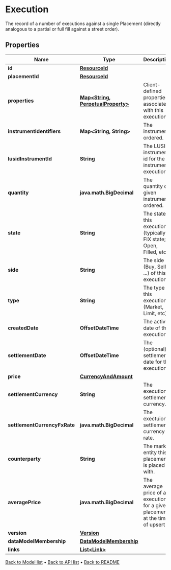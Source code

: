 

# Execution

The record of a number of executions against a single Placement (directly analogous to  a partial or full fill against a street order).

## Properties

| Name | Type | Description | Notes |
|------------ | ------------- | ------------- | -------------|
|**id** | [**ResourceId**](ResourceId.md) |  |  |
|**placementId** | [**ResourceId**](ResourceId.md) |  |  |
|**properties** | [**Map&lt;String, PerpetualProperty&gt;**](PerpetualProperty.md) | Client-defined properties associated with this execution. |  [optional] |
|**instrumentIdentifiers** | **Map&lt;String, String&gt;** | The instrument ordered. |  |
|**lusidInstrumentId** | **String** | The LUSID instrument id for the instrument execution. |  |
|**quantity** | **java.math.BigDecimal** | The quantity of given instrument ordered. |  |
|**state** | **String** | The state of this execution (typically a FIX state; Open, Filled, etc). |  |
|**side** | **String** | The side (Buy, Sell, ...) of this execution. |  |
|**type** | **String** | The type of this execution (Market, Limit, etc). |  |
|**createdDate** | **OffsetDateTime** | The active date of this execution. |  |
|**settlementDate** | **OffsetDateTime** | The (optional) settlement date for this execution |  [optional] |
|**price** | [**CurrencyAndAmount**](CurrencyAndAmount.md) |  |  |
|**settlementCurrency** | **String** | The execution&#39;s settlement currency. |  |
|**settlementCurrencyFxRate** | **java.math.BigDecimal** | The exectuion&#39;s settlement currency rate. |  |
|**counterparty** | **String** | The market entity this placement is placed with. |  |
|**averagePrice** | **java.math.BigDecimal** | The average price of all executions for a given placement at the time of upsert |  [optional] |
|**version** | [**Version**](Version.md) |  |  [optional] |
|**dataModelMembership** | [**DataModelMembership**](DataModelMembership.md) |  |  [optional] |
|**links** | [**List&lt;Link&gt;**](Link.md) |  |  [optional] |



[Back to Model list](../README.md#documentation-for-models) &#8226; [Back to API list](../README.md#documentation-for-api-endpoints) &#8226; [Back to README](../README.md)


